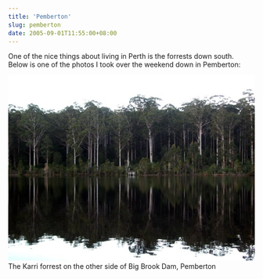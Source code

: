```yaml
---
title: 'Pemberton'
slug: pemberton
date: 2005-09-01T11:55:00+08:00
---
```


One of the nice things about living in Perth is the forrests down south.
Below is one of the photos I took over the weekend down in Pemberton:

![Karri Forrest around Big Brook Dam, Pemberton](bigbrookdam.jpg)\
The Karri forrest on the other side of Big Brook Dam, Pemberton
